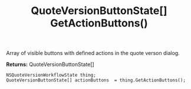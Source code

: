 ﻿---
uid: crmscript_ref_NSQuoteVersionWorkflowState_GetActionButtons
title: QuoteVersionButtonState[] GetActionButtons()
intellisense: NSQuoteVersionWorkflowState.GetActionButtons
keywords: NSQuoteVersionWorkflowState, GetActionButtons
so.topic: reference
---

Array of visible buttons with defined actions in the quote verson dialog.

**Returns:** QuoteVersionButtonState[]


```crmscript
NSQuoteVersionWorkflowState thing;
QuoteVersionButtonState[] actionButtons  = thing.GetActionButtons();
```


